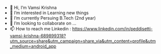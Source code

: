 - 👋 Hi, I’m Vamsi Krishna
- 👀 I’m interested in Learning new things
- 🌱 I’m currently Persuing B.Tech (2nd year)
- 💞️ I’m looking to collaborate on ...
- 📫 How to reach me Linkedin : https://www.linkedin.com/in/peddisetti-vamsi-krishna-689899318?utm_source=share&utm_campaign=share_via&utm_content=profile&utm_medium=android_app

<!---
vamsikp39/vamsikp39 is a ✨ special ✨ repository because its `README.md` (this file) appears on your GitHub profile.
You can click the Preview link to take a look at your changes.
--->
